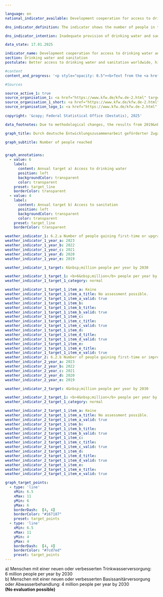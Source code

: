 ```yaml
---

language: en        
national_indicator_available: Development cooperation for access to drinking water and sanitation        

dns_indicator_definition: The indicator shows the number of people in the relevant reference year who obtained first-time or improved access to drinking water (6.2.a) and/or sanitation (6.2.b) as a direct result of German support.        

dns_indicator_intention: Inadequate provision of drinking water and sanitary facilities has far-reaching consequences for human nutrition and health. The target of the Federal Government is that ten million people worldwide should, with German support, obtain access to drinking water and sanitation each year up to 2030. This target has now been further refined, and now six million people worldwide are to obtain access to drinking water with German support each year until 2030, while four million people in the world are to obtain access to sanitation each year with German support.        

data_state: 17.01.2025        

indicator_name: Development cooperation for access to drinking water and sanitation        
section: Drinking water and sanitation        
postulate: Better access to drinking water and sanitation worldwide, higher (safer) quality        

#content         
content_and_progress: '<p style="opacity: 0.5"><b>Text from the <a href="https://dns-indikatoren.de/assets/Publikationen/Indikatorenberichte/2022.pdf">Indicator Report 2022&nbsp;</a></b><br><br>The indicator is based on data from the Kreditanstalt für Wiederaufbau (<abbr title="Reconstruction Loan Corporation" tabindex="0">KfW</abbr>) and only measures the number of people reached through its support. Measures taken by other parties, such as the Deutsche Gesellschaft für Internationale Zusammenarbeit (<abbr title="German Agency for International Cooperation" tabindex="0">GIZ</abbr>), Länder and private aid agencies, are not taken into account. The indicator is based exclusively on the planned scope of new funding commitments for drinking water and sanitation projects at the time of submission of the programme proposal to the Federal Ministry for Economic Cooperation and Development. The <abbr title="Reconstruction Loan Corporation" tabindex="0">KfW</abbr> assesses the number of people who, following completion of the construction projects, will have obtained first-time or improved access to drinking water and sanitation or will be able to benefit from the constructed facilities. Whether people are actually reached cannot be estimated in practice until the infrastructure has become operational, and this is not what the indicator shows. Since a person may obtain first-time or improved access to both drinking water and sanitation, double counting is possible between the two indicators and between two years. The funding granted by the <abbr title="Reconstruction Loan Corporation" tabindex="0">KfW</abbr> comprises grants and loans financed from the federal budget and funds raised in the financial markets. The recipients are generally developing and emerging countries, which means that this indicator is related to indicator 17.1&nbsp;“Official development assistance as a proportion of gross national income”.<br><br>In 2019&nbsp;the data collection method was revised. Whereas the indicator previously counted people who were reached either directly, <abbr title="for example (exempli gratia)" tabindex="0">e.g.</abbr> by domestic connections, or indirectly, <abbr title="for example (exempli gratia)" tabindex="0">e.g.</abbr> the entire population of a country supported by a sectoral reform programme, it now covers only those people who are reached directly. In 2017, for instance, of the total of 28.6&nbsp;million recorded beneficiaries, 19.1&nbsp;million were reached directly. In 2018, 15.2&nbsp;million out of a total of 60.3&nbsp;million were direct beneficiaries. Another change lies in the fact that the figure is based only on the proportion of beneficiaries who have been reached by German-funded share of measures. Contributions made by other donors and the efforts of the host country itself are not counted. Similarly, no consideration is given to energy-efficiency measures, improvements to operational processes or renewals of pumping stations, since these do not lead directly to improved access for the target group.<br><br>In recent years, the planned numbers of people who were to obtain access to drinking water and sanitation with German support have always been above the target of ten million. Under the revised methodology, the planned numbers of people who were to obtain first-time or improved access in 2020&nbsp;were about 10.9&nbsp;million for drinking water and 1.8&nbsp;million for wastewater and sanitation. The target of the indicator 6.2.a was achieved for the year 2020, however, the target value for indicator 6.2.b was significantly below the intended level. In the preceding year, more than four million people were reached by German support and have received access to sanitation facilities.<br><br>The commitments made by the <abbr title="Reconstruction Loan Corporation" tabindex="0">KfW</abbr> with regard to drinking water and sanitation rose by 26.0&nbsp;% from 2012&nbsp;to 2018&nbsp;to more than 1&nbsp;billion euros. In 2019&nbsp;and 2020, these decreased to 677.1&nbsp;million euros. By contrast with the commitments, disbursements have steadily declined since 2015&nbsp;to the most recent figure of 432.1&nbsp;million euros. One of the main reasons for this lies in the time lag between commitments and payments.</p>'                

#Sources        

source_active_1: true
source_organisation_1: <a href="https://www.kfw.de/kfw.de-2.html" target="_blank" onclick="return confirm_alert('the Kreditanstalt für Wiederaufbau', 'En')">Kreditanstalt für Wiederaufbau (KfW)</a>
source_organisation_1_short: <a href="https://www.kfw.de/kfw.de-2.html" target="_blank" onclick="return confirm_alert('the Kreditanstalt für Wiederaufbau', 'En')">Kreditanstalt für Wiederaufbau (KfW)</a>
source_organisation_logo_1: <a href="https://www.kfw.de/kfw.de-2.html" target="_blank" onclick="return confirm_alert('the Kreditanstalt für Wiederaufbau', 'En')"><img src="https://dnsTestEnvironment.github.io/site/public/OrgImgEn/kfw.png" alt="Kreditanstalt für Wiederaufbau (KfW)" title=" Click here to visit the homepage of the organizationKreditanstalt für Wiederaufbau (KfW)" style="height:60px; width:148px; border:transparent"/></a>
        
copyright: '&copy; Federal Statistical Office (Destatis), 2025'        

data_footnotes: Due to methodological changes, the results from 2019&nbsp;are only comparable with previous years to a limited extent.<br>• Beginning in 2019, the time series for drinking water supply and sanitation will be reported separately.<br>• The data is based on a special evaluation and is not publicly available.        

graph_title: Durch deutsche Entwicklungszusammenarbeit geförderter Zugang zu Trinkwasser- und Sanitärversorgung weltweit        

graph_subtitle: Number of people reached        


graph_annotations:
  - value: 6
    label:
      content: Annual target a) Access to drinking water
      position: left
      backgroundColor: transparent
      color: transparent
    preset: target_line
    borderColor: transparent
  - value: 4
    label:
      content: Annual target b) Access to sanitation
      position: left
      backgroundColor: transparent
      color: transparent
    preset: target_line
    borderColor: transparent                        

weather_indicator_1: 6.2.a Number of people gaining first-time or upgraded access to drinking water owing to German support
weather_indicator_1_year_a: 2023
weather_indicator_1_year_b: 2022
weather_indicator_1_year_c: 2021
weather_indicator_1_year_d: 2020
weather_indicator_1_year_e: 2019

weather_indicator_1_target: 6&nbsp;million people per year by 2030

weather_indicator_1_target_1: <b>6&nbsp;million</b> people per year by 2030
weather_indicator_1_target_1_category: normal

weather_indicator_1_target_1_item_a: Keine
weather_indicator_1_target_1_item_a_title: No assessment possible.
weather_indicator_1_target_1_item_a_valid: true
weather_indicator_1_target_1_item_b: 
weather_indicator_1_target_1_item_b_title: 
weather_indicator_1_target_1_item_b_valid: true
weather_indicator_1_target_1_item_c: 
weather_indicator_1_target_1_item_c_title: 
weather_indicator_1_target_1_item_c_valid: true
weather_indicator_1_target_1_item_d: 
weather_indicator_1_target_1_item_d_title: 
weather_indicator_1_target_1_item_d_valid: true
weather_indicator_1_target_1_item_e: 
weather_indicator_1_target_1_item_e_title: 
weather_indicator_1_target_1_item_e_valid: true
weather_indicator_2: 6.2.b Number of people gaining first-time or improved access to sanitation owing to German support
weather_indicator_2_year_a: 2023
weather_indicator_2_year_b: 2022
weather_indicator_2_year_c: 2021
weather_indicator_2_year_d: 2020
weather_indicator_2_year_e: 2019

weather_indicator_2_target: 4&nbsp;million people per year by 2030

weather_indicator_2_target_1: <b>4&nbsp;million</b> people per year by 2030
weather_indicator_2_target_1_category: normal

weather_indicator_2_target_1_item_a: Keine
weather_indicator_2_target_1_item_a_title: No assessment possible.
weather_indicator_2_target_1_item_a_valid: true
weather_indicator_2_target_1_item_b: 
weather_indicator_2_target_1_item_b_title: 
weather_indicator_2_target_1_item_b_valid: true
weather_indicator_2_target_1_item_c: 
weather_indicator_2_target_1_item_c_title: 
weather_indicator_2_target_1_item_c_valid: true
weather_indicator_2_target_1_item_d: 
weather_indicator_2_target_1_item_d_title: 
weather_indicator_2_target_1_item_d_valid: true
weather_indicator_2_target_1_item_e: 
weather_indicator_2_target_1_item_e_title: 
weather_indicator_2_target_1_item_e_valid: true        

graph_target_points:
  - type: 'line'
    xMin: 6.5
    xMax: 11
    yMin: 6
    yMax: 6
    borderDash:  [4, 4]
    borderColor: "#167187"
    preset: target_points
  - type: 'line'
    xMin: 6.5
    xMax: 11
    yMin: 4
    yMax: 4
    borderDash:  [4, 4]
    borderColor: "#7cd7ed"
    preset: target_points        
---
```



<div>
  <div class="my-header">
    <label class="default">a) Menschen mit einer neuen oder verbesserten Trinkwasserversorgung: 6&nbsp;million people per year by 2030
    </label>
  </div>
</div>
<div>
  <div class="my-header">
    <label class="default">b) Menschen mit einer neuen oder verbesserten Basissanitärversorgung oder Abwasserbehandlung: 4&nbsp;million people per year by 2030
    </label>
  </div>
</div>
<div class="my-header-note">
  <label class="default"><b>(No evaluation possible)
  </b></label>
</div>